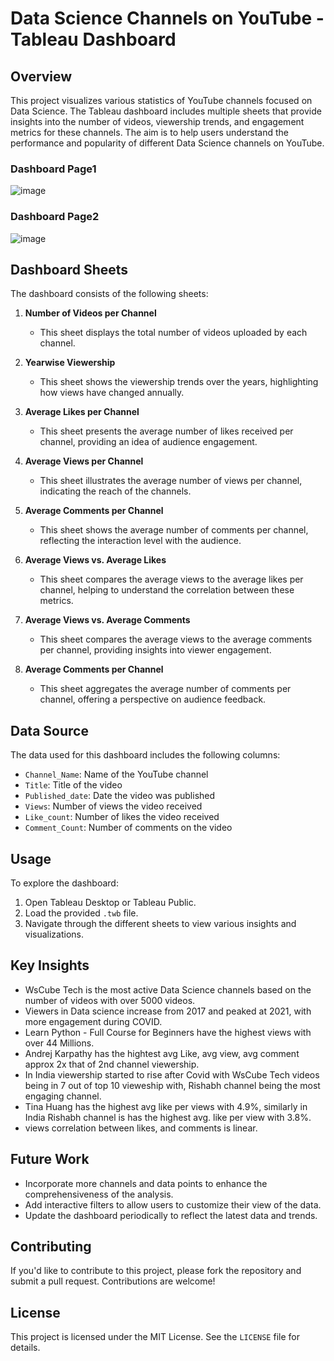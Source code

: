 # Data Science Channels on YouTube - Tableau Dashboard

## Overview

This project visualizes various statistics of YouTube channels focused on Data Science. The Tableau dashboard includes multiple sheets that provide insights into the number of videos, viewership trends, and engagement metrics for these channels. The aim is to help users understand the performance and popularity of different Data Science channels on YouTube.

### Dashboard Page1
![image](https://github.com/user-attachments/assets/1c5bacac-8e54-4892-bf52-fa7a064c8291)

### Dashboard Page2
![image](https://github.com/user-attachments/assets/b6b09e7a-5188-48d2-a3d2-c9d11f24d488)

## Dashboard Sheets

The dashboard consists of the following sheets:

1. **Number of Videos per Channel**
   - This sheet displays the total number of videos uploaded by each channel.

2. **Yearwise Viewership**
   - This sheet shows the viewership trends over the years, highlighting how views have changed annually.

3. **Average Likes per Channel**
   - This sheet presents the average number of likes received per channel, providing an idea of audience engagement.

4. **Average Views per Channel**
   - This sheet illustrates the average number of views per channel, indicating the reach of the channels.

5. **Average Comments per Channel**
   - This sheet shows the average number of comments per channel, reflecting the interaction level with the audience.

6. **Average Views vs. Average Likes**
   - This sheet compares the average views to the average likes per channel, helping to understand the correlation between these metrics.

7. **Average Views vs. Average Comments**
   - This sheet compares the average views to the average comments per channel, providing insights into viewer engagement.

8. **Average Comments per Channel**
   - This sheet aggregates the average number of comments per channel, offering a perspective on audience feedback.

## Data Source

The data used for this dashboard includes the following columns:
- `Channel_Name`: Name of the YouTube channel
- `Title`: Title of the video
- `Published_date`: Date the video was published
- `Views`: Number of views the video received
- `Like_count`: Number of likes the video received
- `Comment_Count`: Number of comments on the video

## Usage

To explore the dashboard:

1. Open Tableau Desktop or Tableau Public.
2. Load the provided `.twb` file.
3. Navigate through the different sheets to view various insights and visualizations.

## Key Insights

- WsCube Tech is the most active Data Science channels based on the number of videos with over 5000 videos.
- Viewers in Data science increase from 2017 and peaked at 2021, with more engagement during COVID.
- Learn Python - Full Course for Beginners have the highest views with over 44 Millions.
- Andrej Karpathy has the hightest avg Like, avg view, avg comment approx 2x that of 2nd channel viewership.
- In India viewership started to rise after Covid with WsCube Tech videos being in 7 out of top 10 vieweship with, Rishabh channel being the most engaging channel.
- Tina Huang has the highest avg like per views with 4.9%, similarly in India Rishabh channel is has the highest avg. like per view with 3.8%.
- views correlation between likes, and comments is linear.

## Future Work

- Incorporate more channels and data points to enhance the comprehensiveness of the analysis.
- Add interactive filters to allow users to customize their view of the data.
- Update the dashboard periodically to reflect the latest data and trends.

## Contributing

If you'd like to contribute to this project, please fork the repository and submit a pull request. Contributions are welcome!

## License

This project is licensed under the MIT License. See the `LICENSE` file for details.
